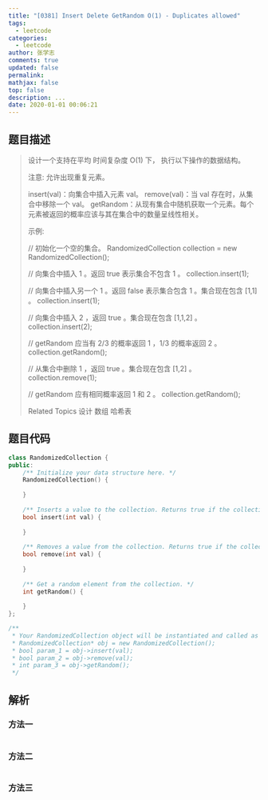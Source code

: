 ```yaml
---
title: "[0381] Insert Delete GetRandom O(1) - Duplicates allowed"
tags:
  - leetcode
categories:
  - leetcode
author: 张学志
comments: true
updated: false
permalink:
mathjax: false
top: false
description: ...
date: 2020-01-01 00:06:21
---
```


## 题目描述

> 设计一个支持在平均 时间复杂度 O(1) 下， 执行以下操作的数据结构。 
> 
> 注意: 允许出现重复元素。 
> 
> 
> insert(val)：向集合中插入元素 val。 
> remove(val)：当 val 存在时，从集合中移除一个 val。 
> getRandom：从现有集合中随机获取一个元素。每个元素被返回的概率应该与其在集合中的数量呈线性相关。 
> 
> 
> 示例: 
> 
> // 初始化一个空的集合。
> RandomizedCollection collection = new RandomizedCollection();
> 
> // 向集合中插入 1 。返回 true 表示集合不包含 1 。
> collection.insert(1);
> 
> // 向集合中插入另一个 1 。返回 false 表示集合包含 1 。集合现在包含 [1,1] 。
> collection.insert(1);
> 
> // 向集合中插入 2 ，返回 true 。集合现在包含 [1,1,2] 。
> collection.insert(2);
> 
> // getRandom 应当有 2/3 的概率返回 1 ，1/3 的概率返回 2 。
> collection.getRandom();
> 
> // 从集合中删除 1 ，返回 true 。集合现在包含 [1,2] 。
> collection.remove(1);
> 
> // getRandom 应有相同概率返回 1 和 2 。
> collection.getRandom();
> 
> Related Topics 设计 数组 哈希表

## 题目代码

```cpp
class RandomizedCollection {
public:
    /** Initialize your data structure here. */
    RandomizedCollection() {
        
    }
    
    /** Inserts a value to the collection. Returns true if the collection did not already contain the specified element. */
    bool insert(int val) {
        
    }
    
    /** Removes a value from the collection. Returns true if the collection contained the specified element. */
    bool remove(int val) {
        
    }
    
    /** Get a random element from the collection. */
    int getRandom() {
        
    }
};

/**
 * Your RandomizedCollection object will be instantiated and called as such:
 * RandomizedCollection* obj = new RandomizedCollection();
 * bool param_1 = obj->insert(val);
 * bool param_2 = obj->remove(val);
 * int param_3 = obj->getRandom();
 */
```

## 解析

### 方法一

```cpp

```

### 方法二

```cpp

```

### 方法三

```cpp

```

